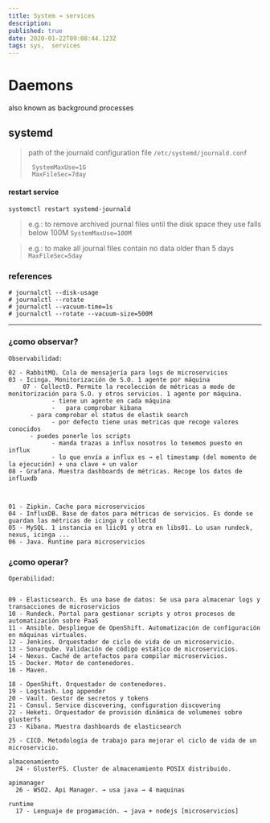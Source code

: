 ```yaml
---
title: System → services
description: 
published: true
date: 2020-01-22T09:08:44.123Z
tags: sys,  services
---
```


# Daemons
also known as background processes

## systemd

> path of the journald configuration file `/etc/systemd/journald.conf`
> ```
>  SystemMaxUse=1G
>  MaxFileSec=7day
> ```


#### restart service


`systemctl restart systemd-journald`



> e.g.: to remove archived journal files until the disk space they use falls below 100M `SystemMaxUse=100M`

> e.g.: to make all journal files contain no data older than 5 days `MaxFileSec=5day`


### references
```
# journalctl --disk-usage
# journalctl --rotate
# journalctl --vacuum-time=1s
# journalctl --rotate --vacuum-size=500M
```


---------------------------


### ¿como observar?
```
Observabilidad:

02 - RabbitMQ. Cola de mensajería para logs de microservicios  
03 - Icinga. Monitorización de S.O. 1 agente por máquina
	07 - CollectD. Permite la recolección de métricas a modo de monitorización para S.O. y otros servicios. 1 agente por máquina.
			- tiene un agente en cada máquina
			-	para comprobar kibana
      - para comprobar el status de elastik search
			- por defecto tiene unas metricas que recoge valores conocidos
      - puedes ponerle los scripts
			- manda trazas a influx nosotros lo tenemos puesto en influx
			- lo que envía a influx es → el timestamp (del momento de la ejecución) + una clave + un valor 
08 - Grafana. Muestra dashboards de métricas. Recoge los datos de influxdb



01 - Zipkin. Cache para microservicios
04 - InfluxDB. Base de datos para métricas de servicios. Es donde se guardan las métricas de icinga y collectd 
05 - MySQL. 1 instancia en liic01 y otra en libs01. Lo usan rundeck, nexus, icinga ...
06 - Java. Runtime para microservicios

```

### ¿como operar?
```
Operabilidad:


09 - Elasticsearch. Es una base de datos: Se usa para almacenar logs y transacciones de microservicios
10 - Rundeck. Portal para gestionar scripts y otros procesos de automatización sobre PaaS 
11 - Ansible. Despliegue de OpenShift. Automatización de configuración en máquinas virtuales.
12 - Jenkins. Orquestador de ciclo de vida de un microservicio. 
13 - Sonarqube. Validación de código estático de microservicios.
14 - Nexus. Caché de artefactos para compilar microservicios.
15 - Docker. Motor de contenedores.
16 - Maven. 

18 - OpenShift. Orquestador de contenedores.
19 - Logstash. Log appender 
20 - Vault. Gestor de secretos y tokens 
21 - Consul. Service discovering, configuration discovering 
22 - Heketi. Orquestador de provisión dinámica de volumenes sobre glusterfs 
23 - Kibana. Muestra dashboards de elasticsearch 

25 - CICD. Metodología de trabajo para mejorar el ciclo de vida de un microservicio. 

almacenamiento
  24 - GlusterFS. Cluster de almacenamiento POSIX distribuido.

apimanager
  26 - WSO2. Api Manager. → usa java → 4 maquinas

runtime
  17 - Lenguaje de progamación. → java + nodejs [microservicios]

```




